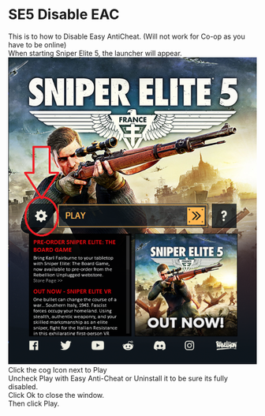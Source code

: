 # SE5 Disable EAC
This is to how to Disable Easy AntiCheat. (Will not work for Co-op as you have to be online)<br/>
When starting Sniper Elite 5, the launcher will appear.<br/>
![alt text](https://raw.githubusercontent.com/xZeko-SRC/SE5disableEAC/main/Launcher%20show.png)
Click the cog Icon next to Play<br/>
Uncheck Play with Easy Anti-Cheat or Uninstall it to be sure its fully disabled.<br/>
Click Ok to close the window.<br/>
Then click Play.
